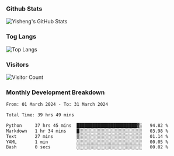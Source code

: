### Github Stats
![Yisheng's GitHub Stats](https://github-readme-stats-9qabuvhk1-gongyisheng.vercel.app/api?username=gongyisheng&count_private=true&show_icons=true)
### Tog Langs
![Top Langs](https://github-readme-stats-9qabuvhk1-gongyisheng.vercel.app/api/top-langs/?username=gongyisheng&layout=compact)
### Visitors
![Visitor Count](https://profile-counter.glitch.me/gongyisheng/count.svg)
### Monthly Development Breakdown
<!--START_SECTION:waka-->

```txt
From: 01 March 2024 - To: 31 March 2024

Total Time: 39 hrs 49 mins

Python     37 hrs 45 mins  ███████████████████████▓░   94.82 %
Markdown   1 hr 34 mins    █░░░░░░░░░░░░░░░░░░░░░░░░   03.98 %
Text       27 mins         ▒░░░░░░░░░░░░░░░░░░░░░░░░   01.14 %
YAML       1 min           ░░░░░░░░░░░░░░░░░░░░░░░░░   00.05 %
Bash       0 secs          ░░░░░░░░░░░░░░░░░░░░░░░░░   00.02 %
```

<!--END_SECTION:waka-->
